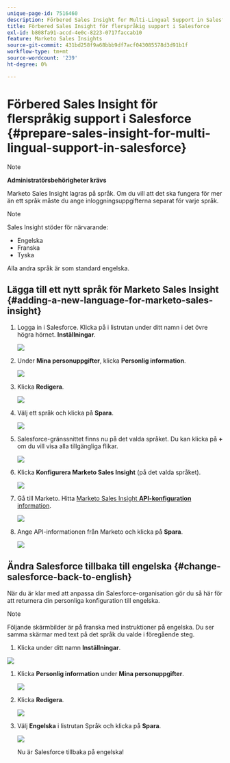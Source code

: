 ```yaml
---
unique-page-id: 7516460
description: Förbered Sales Insight for Multi-Lingual Support in Salesforce - Marketo Docs - Product Documentation
title: Förbered Sales Insight för flerspråkig support i Salesforce
exl-id: b808fa91-accd-4e0c-8223-0717faccab10
feature: Marketo Sales Insights
source-git-commit: 431bd258f9a68bbb9df7acf043085578d3d91b1f
workflow-type: tm+mt
source-wordcount: '239'
ht-degree: 0%

---
```


# Förbered Sales Insight för flerspråkig support i Salesforce {#prepare-sales-insight-for-multi-lingual-support-in-salesforce}

>[!NOTE]
>
>**Administratörsbehörigheter krävs**

Marketo Sales Insight lagras på språk. Om du vill att det ska fungera för mer än ett språk måste du ange inloggningsuppgifterna separat för varje språk.

>[!NOTE]
>
>Sales Insight stöder för närvarande:
>
>* Engelska
>* Franska
>* Tyska
>
>Alla andra språk är som standard engelska.

## Lägga till ett nytt språk för Marketo Sales Insight {#adding-a-new-language-for-marketo-sales-insight}

1. Logga in i Salesforce. Klicka på i listrutan under ditt namn i det övre högra hörnet. **Inställningar**.

   ![](assets/image2015-7-6-16-3a5-3a6.png)

1. Under **Mina personuppgifter**, klicka **Personlig information**.

   ![](assets/image2015-7-6-16-3a5-3a25.png)

1. Klicka **Redigera**.

   ![](assets/image2015-7-6-16-3a5-3a38.png)

1. Välj ett språk och klicka på **Spara**.

   ![](assets/image2015-7-6-16-3a5-3a47.png)

1. Salesforce-gränssnittet finns nu på det valda språket. Du kan klicka på **+** om du vill visa alla tillgängliga flikar.

   ![](assets/image2015-7-6-16-3a6-3a10.png)

1. Klicka **Konfigurera Marketo Sales Insight** (på det valda språket).

   ![](assets/image2015-7-6-16-3a7-3a15.png)

1. Gå till Marketo. Hitta [Marketo Sales Insight **API-konfiguration** information](/help/marketo/product-docs/marketo-sales-insight/msi-for-salesforce/configuration/configure-marketo-sales-insight-in-salesforce-enterprise-unlimited.md#configure-marketo-sales-insight).

   ![](assets/image2015-7-6-16-3a41-3a2.png)

1. Ange API-informationen från Marketo och klicka på **Spara**.

   ![](assets/image2015-7-6-16-3a7-3a43.png)

## Ändra Salesforce tillbaka till engelska {#change-salesforce-back-to-english}

När du är klar med att anpassa din Salesforce-organisation gör du så här för att returnera din personliga konfiguration till engelska.

>[!NOTE]
>
>Följande skärmbilder är på franska med instruktioner på engelska.  Du ser samma skärmar med text på det språk du valde i föregående steg.

1. Klicka under ditt namn **Inställningar**.

![](assets/image2015-7-6-16-3a5-3a6.png)

1. Klicka **Personlig information** under **Mina personuppgifter**.

   ![](assets/image2015-7-6-16-3a8-3a3.png)

1. Klicka **Redigera**.

   ![](assets/image2015-7-6-16-3a8-3a19.png)

1. Välj **Engelska** i listrutan Språk och klicka på **Spara**.

   ![](assets/image2015-7-6-16-3a8-3a31.png)

   Nu är Salesforce tillbaka på engelska!
